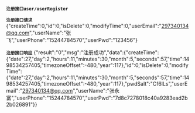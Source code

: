 **`注册接口user/userRegister`**

**`注册接口请求`**
{"createTime":0,"id":0,"isDelete":0,"modifyTime":0,"userEmail":"297340134@qq.com","userName":"张飞","userPhone":"15244784570","userPwd":"123456"}

**`注册接口响应`**
{"result":"0","msg":"注册成功","data":{"createTime":{"date":27,"day":2,"hours":11,"minutes":30,"month":5,"seconds":57,"time":1498534257405,"timezoneOffset":-480,"year":117},"id":0,"isDelete":0,"modifyTime":{"date":27,"day":2,"hours":11,"minutes":30,"month":5,"seconds":57,"time":1498534257405,"timezoneOffset":-480,"year":117},"pwdSalt":"Cf6lLs","userEmail":"297340134@qq.com","userName":"张永富","userPhone":"15244784570","userPwd":"7d8c7278018c40a9283ead2b2b026891"}}
